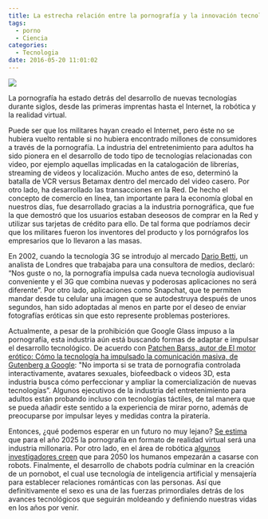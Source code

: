 ```yaml
---
title: La estrecha relación entre la pornografía y la innovación tecnológica
tags:
  - porno
  - Ciencia
categories:
  - Tecnologia
date: 2016-05-20 11:01:02
---
```

![](https://res.cloudinary.com/pidmx/image/upload/v1463760261/pornorealidadvirtual_w5w6jj.jpg)

La pornografía ha estado detrás del desarrollo de nuevas tecnologías durante siglos, desde las primeras imprentas hasta el Internet, la robótica y la realidad virtual.



Puede ser que los militares hayan creado el Internet, pero éste no se hubiera vuelto rentable si no hubiera encontrado millones de consumidores a través de la pornografía. La industria del entretenimiento para adultos ha sido pionera en el desarrollo de todo tipo de tecnologías relacionadas con video, por ejemplo aquellas implicadas en la catalogación de librerías, streaming de videos y localización. Mucho antes de eso, determinó la batalla de VCR versus Betamax dentro del mercado del video casero. Por otro lado, ha desarrollado las transacciones en la Red. De hecho el concepto de comercio en línea, tan importante para la economía global en nuestros días, fue desarrollado gracias a la industria pornográfica, que fue la que demostró que los usuarios estaban deseosos de comprar en la Red y utilizar sus tarjetas de crédito para ello. De tal forma que podríamos decir que los militares fueron los inventores del producto y los pornógrafos los empresarios que lo llevaron a las masas.

En 2002, cuando la tecnología 3G se introdujo al mercado [Dario Betti](https://www.theguardian.com/technology/2002/mar/03/internetnews.observerfocus), un analista de Londres que trabajaba para una consultora de medios, declaró: “Nos guste o no, la pornografía impulsa cada nueva tecnología audiovisual conveniente y el 3G que combina nuevas y poderosas aplicaciones no será diferente”. Por otro lado, aplicaciones como Snapchat, que te permiten mandar desde tu celular una imagen que se autodestruya después de unos segundos, han sido adoptadas al menos en parte por el deseo de enviar fotografías eróticas sin que esto represente problemas posteriores.

Actualmente, a pesar de la prohibición que Google Glass impuso a la pornografía, esta industria aún está buscando formas de adaptar e impulsar el desarrollo tecnológico. De acuerdo con [Patchen Barss, autor de El motor erótico: Cómo la tecnología ha impulsado la comunicación masiva, de Gutenberg a Google](https://books.google.com.mx/books?id=GPaEdn7yhqwC&dq=%E2%80%9CThe+Erotic+Engine:+How+Pornography+has+Powered+Mass+Communication+from+Gutenberg+to+Google.%E2%80%9D&hl=es&sa=X&redir_esc=y): "No importa si se trata de pornografía controlada interactivamente, avatares sexuales, biofeedback o videos 3D, esta industria busca cómo perfeccionar y ampliar la comercialización de nuevas tecnologías”. Algunos ejecutivos de la industria del entretenimiento para adultos están probando incluso con tecnologías táctiles, de tal manera que se pueda añadir este sentido a la experiencia de mirar porno, además de preocuparse por impulsar leyes y medidas contra la piratería.

Entonces, ¿qué podemos esperar en un futuro no muy lejano? [Se estima](http://fortune.com/2015/07/31/porn-virtual-reality/) que para el año 2025 la pornografía en formato de realidad virtual será una industria millonaria. Por otro lado, en el área de robótica [algunos investigadores creen](http://ieeexplore.ieee.org/stamp/stamp.jsp?reload=true&arnumber=4669646) que para 2050 los humanos empezarán a casarse con robots. Finalmente, el desarrollo de chabots podría culminar en la creación de un pornobot, el cual use tecnología de inteligencia artificial y mensajería para establecer relaciones románticas con las personas. Así que definitivamente el sexo es una de las fuerzas primordiales detrás de los avances tecnológicos que seguirán moldeando y definiendo nuestras vidas en los años por venir.
